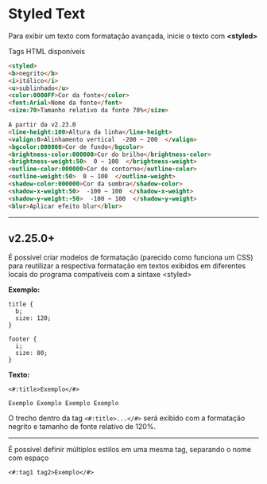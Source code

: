 # Styled Text
Para exibir um texto com formatação avançada, inicie o texto com **&lt;styled&gt;**

Tags HTML disponíveis

```html
<styled>
<b>negrito</b>
<i>itálico</i>
<u>sublinhado</u>
<color:0000FF>Cor da fonte</color>
<font:Arial>Nome da fonte</font>
<size:70>Tamanho relativo da fonte 70%</size>

A partir da v2.23.0
<line-height:100>Altura da linha</line-height>
<valign:0>Alinhamento vertical  -200 ~ 200  </valign>
<bgcolor:000000>Cor de fundo</bgcolor>
<brightness-color:000000>Cor do brilho</brightness-color>
<brightness-weight:50>  0 ~ 100  </brightness-weight>
<outline-color:000000>Cor do contorno</outline-color>
<outline-weight:50>  0 ~ 100  </outline-weight>
<shadow-color:000000>Cor da sombra</shadow-color>
<shadow-x-weight:50>  -100 ~ 100  </shadow-x-weight>
<shadow-y-weight:-50>  -100 ~ 100  </shadow-y-weight>
<blur>Aplicar efeito blur</blur>
```

---

## v2.25.0+

É possível criar modelos de formatação (parecido como funciona um CSS) para reutilizar a respectiva formatação em textos exibidos em diferentes locais do programa compatíveis com a sintaxe &lt;styled&gt;

**Exemplo:**
```
title {
  b;
  size: 120;
}

footer {
  i;
  size: 80;
}
```

**Texto:**
```
<#:title>Exemplo</#>
 
Exemplo Exemplo Exemplo Exemplo
```

O trecho dentro da tag `<#:title>...</#>` será exibido com a formatação negrito e tamanho de fonte relativo de 120%.

---

É possível definir múltiplos estilos em uma mesma tag, separando o nome com espaço
```
<#:tag1 tag2>Exemplo</#>
```
